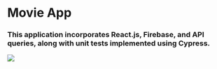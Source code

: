 # Movie App

<h3>This application incorporates React.js, Firebase, and API queries, along with unit tests implemented using Cypress.</h3>

<img src='./public/Recording%202023-07-01%20at%2001.39.13.gif' />